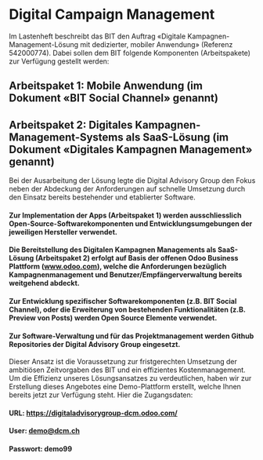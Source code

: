# Digital Campaign Management
Im Lastenheft beschreibt das BIT den Auftrag «Digitale Kampagnen-Management-Lösung mit dedizierter, mobiler Anwendung» (Referenz 542000774). Dabei sollen dem BIT folgende Komponenten (Arbeitspakete) zur Verfügung gestellt werden: 
## Arbeitspaket 1: Mobile Anwendung (im Dokument «BIT Social Channel» genannt)
## Arbeitspaket 2: Digitales Kampagnen-Management-Systems als SaaS-Lösung (im Dokument «Digitales Kampagnen Management» genannt)
Bei der Ausarbeitung der Lösung legte die Digital Advisory Group den Fokus neben der Abdeckung der Anforderungen auf schnelle Umsetzung durch den Einsatz bereits bestehender und etablierter Software.
#### Zur Implementation der Apps (Arbeitspaket 1) werden ausschliesslich Open-Source-Softwarekomponenten und Entwicklungsumgebungen der jeweiligen Hersteller verwendet.
#### Die Bereitstellung des Digitalen Kampagnen Managements als SaaS-Lösung (Arbeitspaket 2) erfolgt auf Basis der offenen Odoo Business Plattform (www.odoo.com), welche die Anforderungen bezüglich Kampagnenmanagement und Benutzer/Empfängerverwaltung bereits weitgehend abdeckt.
#### Zur Entwicklung spezifischer Softwarekomponenten (z.B. BIT Social Channel), oder die Erweiterung von bestehenden Funktionalitäten (z.B. Preview von Posts) werden Open Source Elemente verwendet. 
#### Zur Software-Verwaltung und für das Projektmanagement werden Github Repositories der Digital Advisory Group eingesetzt. 
Dieser Ansatz ist die Voraussetzung zur fristgerechten Umsetzung der ambitiösen Zeitvorgaben des BIT und ein effizientes Kostenmanagement. Um die Effizienz unseres Lösungsansatzes zu verdeutlichen, haben wir zur Erstellung dieses Angebotes eine Demo-Plattform erstellt, welche Ihnen bereits jetzt zur Verfügung steht. Hier die Zugangsdaten:
#### URL: https://digitaladvisorygroup-dcm.odoo.com/ 
#### User: demo@dcm.ch
#### Passwort: demo99

